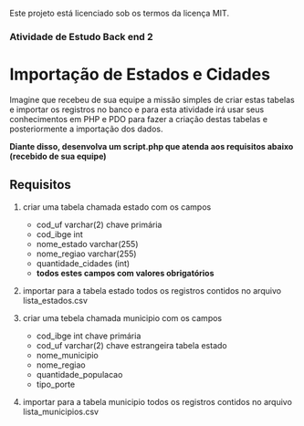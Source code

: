 Este projeto está licenciado sob os termos da licença MIT.

### Atividade de Estudo Back end 2
# Importação de Estados e Cidades 

Imagine que recebeu de sua equipe a missão simples
de criar estas tabelas e importar os registros no 
banco e para esta atividade irá usar seus
conhecimentos em PHP e PDO para fazer
a criação destas tabelas e posteriormente
a importação dos dados.


**Diante disso, desenvolva um script.php que atenda
aos requisitos abaixo (recebido de sua equipe)**

## Requisitos

1. criar uma tabela chamada estado com os campos
    - cod_uf varchar(2) chave primária
    - cod_ibge int
    - nome_estado varchar(255)
    - nome_regiao varchar(255)
    - quantidade_cidades (int)
    - **todos estes campos com valores obrigatórios**

2. importar para a tabela estado todos os registros
contidos no arquivo lista_estados.csv

3. criar uma tebela chamada municipio com os campos
    - cod_ibge int chave primária
    - cod_uf varchar(2) chave estrangeira tabela estado
    - nome_municipio
    - nome_regiao
    - quantidade_populacao
    - tipo_porte
    
4. importar para a tabela municipio todos os registros
contidos no arquivo lista_municipios.csv
